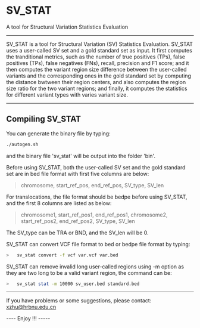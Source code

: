 # SV_STAT
A tool for Structural Variation Statistics Evaluation

-------------------
SV_STAT is a tool for Structural Variation (SV) Statistics Evaluation. SV_STAT uses a user-called SV set and a gold standard set as input. It first computes the tranditional metrics, such as the number of true positives (TPs), false positives (TPs), false negatives (FNs), recall, precision and F1 score; and it then computes the variant region size difference between the user-called variants and the corresponding ones in the gold standard set by computing the distance bwtween their region centers, and also computes the region size ratio for the two variant regions; and finally, it computes the statistics for different variant types with varies variant size.


-------------------
## Compiling SV_STAT

You can generate the binary file by typing:
```sh
./autogen.sh
```
and the binary file 'sv_stat' will be output into the folder 'bin'.


Before using SV_STAT, both the user-called SV set and the gold standard set are in bed file format with first five columns are below:

>    chromosome,	start_ref_pos,	end_ref_pos,	SV_type,	SV_len

For translocations, the file format should be bedpe before using SV_STAT, and the first 8 columns are listed as below:
>    chromosome1,	start_ref_pos1,	end_ref_pos1,	chromosome2,	start_ref_pos2,	end_ref_pos2,	SV_type,	SV_len

The SV_type can be TRA or BND, and the SV_len will be 0.

SV_STAT can convert VCF file format to bed or bedpe file format by typing:
```sh
>   sv_stat convert -f vcf var.vcf var.bed 
```

SV_STAT can remove invalid long user-called regions using -m option as they are two long to be a valid variant region, the command can be:
```sh
>   sv_stat stat -m 10000 sv_user.bed standard.bed 
```

------------------------------------------------------------------------------
If you have problems or some suggestions, please contact: xzhu@hrbnu.edu.cn

---- Enjoy !!! -----

